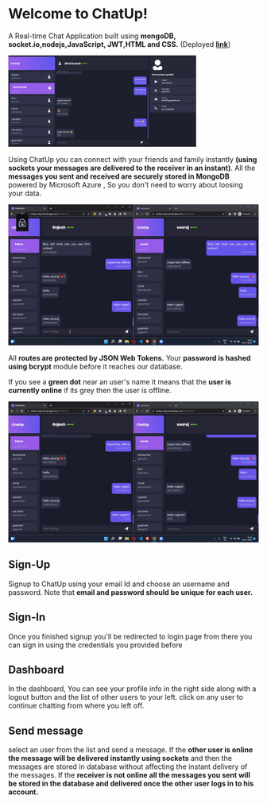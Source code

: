 # Welcome to ChatUp!

A Real-time Chat Application built using **mongoDB, socket.io,nodejs,JavaScript, JWT,HTML and CSS.** (Deployed  [**link**](https://chatup-dep.herokuapp.com))

<img src="https://raw.githubusercontent.com/rajeshryank/chatup/main/screenshots/dashboard.png" alt="dashboard" width=75%>

Using ChatUp you can connect with your friends and family instantly **(using sockets your messages are delivered to the receiver in an instant)**. All the **messages you sent and received are securely stored in MongoDB** powered by Microsoft Azure , So you don't need to worry about loosing your data.

![socket-message-gif](https://raw.githubusercontent.com/rajeshryank/chatup/main/screenshots/socket-message.gif)

All **routes are protected by JSON Web Tokens.**  Your **password is hashed using bcrypt** module before it reaches our database.

If you  see a **green dot** near an user's name it means that the **user is currently online** if its grey then the user is offline.

![onlie-status-gif](https://raw.githubusercontent.com/rajeshryank/chatup/main/screenshots/offline-online.gif)

## Sign-Up

Signup to ChatUp using your email Id and choose an username and password. Note that **email and password should be unique for each user.**

## Sign-In

Once you finished signup you'll be redirected to login page from there you can sign in using the credentials you provided before

## Dashboard

In the dashboard, You can see your profile info in the right side along with a logout button and the list of other users to your left. click on any user to continue chatting from where you left off.

## Send message

select an user from the list and send a message.
If the **other user is online the message will be delivered instantly using sockets** and then the messages are stored in database without affecting the instant delivery of the messages. 
If the **receiver is not online  all the messages you sent will be stored in the database and delivered once the other user logs in to his account.**
